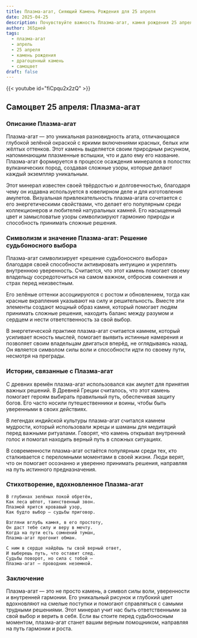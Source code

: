 ```yaml
---
title: Плазма-агат, Сияющий Камень Рождения для 25 апреля
date: 2025-04-25
description: Почувствуйте важность Плазма-агат, камня рождения 25 апреля, который символизирует Решение судьбоносного выбора. Пусть его красота и значение осветят ваш день.
author: 365дней
tags:
  - плазма-агат
  - апрель
  - 25 апреля
  - камень рождения
  - драгоценный камень
  - самоцвет
draft: false
---
```


{{< youtube id="fiCpqu2x2zQ" >}}

## Самоцвет 25 апреля: Плазма-агат

### Описание Плазма-агат

Плазма-агат — это уникальная разновидность агата, отличающаяся глубокой зелёной окраской с яркими включениями красных, белых или жёлтых оттенков. Этот камень выделяется своим природным рисунком, напоминающим плазменные вспышки, что и дало ему его название. Плазма-агат формируется в процессе осаждения минералов в полостях вулканических пород, создавая сложные узоры, которые делают каждый экземпляр уникальным.

Этот минерал известен своей твёрдостью и долговечностью, благодаря чему он издавна используется в ювелирном деле и для изготовления амулетов. Визуальная привлекательность плазма-агата сочетается с его энергетическими свойствами, что делает его популярным среди коллекционеров и любителей натуральных камней. Его насыщенный цвет и замысловатые узоры символизируют гармонию природы и способность принимать сложные решения.

### Символизм и значение Плазма-агат: Решение судьбоносного выбора

Плазма-агат символизирует «решение судьбоносного выбора» благодаря своей способности активировать интуицию и укреплять внутреннюю уверенность. Считается, что этот камень помогает своему владельцу сосредоточиться на самом важном, отбросив сомнения и страх перед неизвестным.

Его зелёные оттенки ассоциируются с ростом и обновлением, тогда как красные вкрапления указывают на силу и решительность. Вместе эти элементы создают мощный образ камня, который помогает людям принимать сложные решения, находить баланс между разумом и сердцем и нести ответственность за свой выбор.

В энергетической практике плазма-агат считается камнем, который усиливает ясность мыслей, помогает выявить истинные намерения и позволяет своим владельцам двигаться вперёд, не оглядываясь назад. Он является символом силы воли и способности идти по своему пути, несмотря на преграды.

### Истории, связанные с Плазма-агат

С древних времён плазма-агат использовался как амулет для принятия важных решений. В Древней Греции считалось, что этот камень помогает героям выбирать правильный путь, обеспечивая защиту богов. Его часто носили путешественники и воины, чтобы быть уверенными в своих действиях.

В легендах индийской культуры плазма-агат считался камнем мудрости, который использовали жрецы и шаманы для медитаций перед важными ритуалами. Говорят, что камень открывал внутренний голос и помогал находить верный путь в сложных ситуациях.

В современности плазма-агат остаётся популярным среди тех, кто сталкивается с переломными моментами в своей жизни. Люди верят, что он помогает осознанно и уверенно принимать решения, направляя на путь истинного предназначения.

### Стихотворение, вдохновленное Плазма-агат

```
В глубинах зелёных покой обретён,  
Как леса шёпот, таинственный звон.  
Плазмой ярится кровавый узор,  
Как будто выбор — судьбы приговор.

Взгляни вглубь камня, в его простоту,  
Он даст тебе силу и веру в мечту.  
Когда на пути есть сомнений туман,  
Плазма-агат прогонит обман.

С ним в сердце найдёшь ты свой верный ответ,  
И выберешь путь, что оставит след.  
Судьбы поворот, но сила с тобой —  
Плазма-агат — проводник неземной.
```

### Заключение

Плазма-агат — это не просто камень, а символ силы воли, уверенности и внутренней гармонии. Его уникальный рисунок и глубокий цвет вдохновляют на смелые поступки и помогают справляться с самыми трудными решениями. Этот минерал учит нас быть ответственными за свой выбор и верить в себя. Если вы стоите перед судьбоносным моментом, плазма-агат станет вашим верным помощником, направляя на путь гармонии и роста.